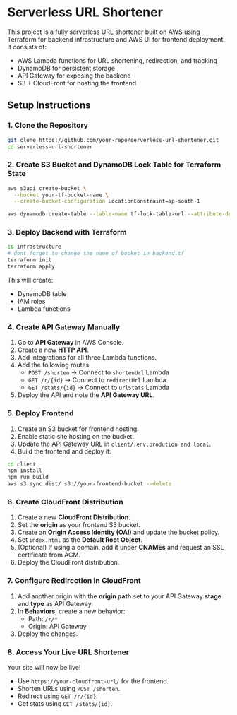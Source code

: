 # Serverless URL Shortener

This project is a fully serverless URL shortener built on AWS using Terraform for backend infrastructure and AWS UI for frontend deployment. It consists of:

- AWS Lambda functions for URL shortening, redirection, and tracking
- DynamoDB for persistent storage
- API Gateway for exposing the backend
- S3 + CloudFront for hosting the frontend

## Setup Instructions

### 1. Clone the Repository

```sh
git clone https://github.com/your-repo/serverless-url-shortener.git
cd serverless-url-shortener
```

### 2. Create S3 Bucket and DynamoDB Lock Table for Terraform State

```sh
aws s3api create-bucket \
  --bucket your-tf-bucket-name \
  --create-bucket-configuration LocationConstraint=ap-south-1

aws dynamodb create-table --table-name tf-lock-table-url --attribute-definitions AttributeName=LockID,AttributeType=S --key-schema AttributeName=LockID,KeyType=HASH --billing-mode PAY_PER_REQUEST
```

### 3. Deploy Backend with Terraform

```sh
cd infrastructure
# dont forget to change the name of bucket in backend.tf
terraform init
terraform apply
```

This will create:

- DynamoDB table
- IAM roles
- Lambda functions

### 4. Create API Gateway Manually

1. Go to **API Gateway** in AWS Console.
2. Create a new **HTTP API**.
3. Add integrations for all three Lambda functions.
4. Add the following routes:
   - `POST /shorten` → Connect to `shortenUrl` Lambda
   - `GET /r/{id}` → Connect to `redirectUrl` Lambda
   - `GET /stats/{id}` → Connect to `urlStats` Lambda
5. Deploy the API and note the **API Gateway URL**.

### 5. Deploy Frontend

1. Create an S3 bucket for frontend hosting.
2. Enable static site hosting on the bucket.
3. Update the API Gateway URL in `client/.env.prodution and local`.
4. Build the frontend and deploy it:

```sh
cd client
npm install
npm run build
aws s3 sync dist/ s3://your-frontend-bucket --delete
```

### 6. Create CloudFront Distribution

1. Create a new **CloudFront Distribution**.
2. Set the **origin** as your frontend S3 bucket.
3. Create an **Origin Access Identity (OAI)** and update the bucket policy.
4. Set `index.html` as the **Default Root Object**.
5. (Optional) If using a domain, add it under **CNAMEs** and request an SSL certificate from ACM.
6. Deploy the CloudFront distribution.

### 7. Configure Redirection in CloudFront

1. Add another origin with the **origin path** set to your API Gateway **stage** and **type** as API Gateway.
2. In **Behaviors**, create a new behavior:
   - Path: `/r/*`
   - Origin: API Gateway
3. Deploy the changes.

### 8. Access Your Live URL Shortener

Your site will now be live!

- Use `https://your-cloudfront-url/` for the frontend.
- Shorten URLs using `POST /shorten`.
- Redirect using `GET /r/{id}`.
- Get stats using `GET /stats/{id}`.
